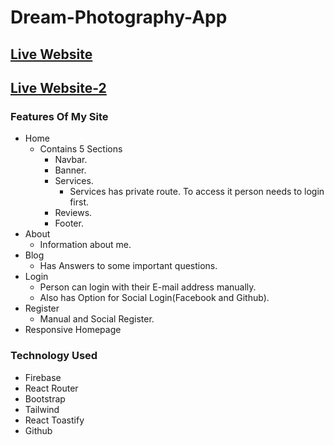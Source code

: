 # Dream-Photography-App

## [Live Website](https://dream-photography-app.web.app/)

## [Live Website-2](https://dream-photography-app.firebaseapp.com/)

### Features Of My Site

- Home
  - Contains 5 Sections
    - Navbar.
    - Banner.
    - Services.
      - Services has private route. To access it person needs to login first.
    - Reviews.
    - Footer.
- About
  - Information about me.
- Blog
  - Has Answers to some important questions.
- Login
  - Person can login with their E-mail address manually.
  - Also has Option for Social Login(Facebook and Github).
- Register
  - Manual and Social Register.
- Responsive Homepage

### Technology Used

- Firebase
- React Router
- Bootstrap
- Tailwind
- React Toastify
- Github
